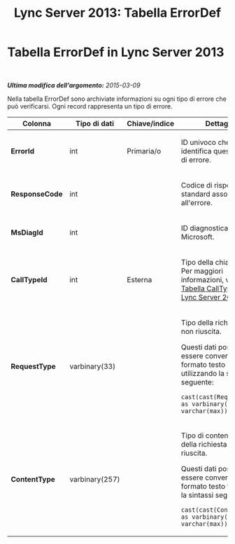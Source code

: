 ﻿---
title: 'Lync Server 2013: Tabella ErrorDef'
TOCTitle: Tabella ErrorDef
ms:assetid: 6acf3b86-da61-4923-9812-300db6f66dec
ms:mtpsurl: https://technet.microsoft.com/it-it/library/Gg398503(v=OCS.15)
ms:contentKeyID: 49300876
ms.date: 08/24/2015
mtps_version: v=OCS.15
ms.translationtype: HT
---

# Tabella ErrorDef in Lync Server 2013

 

_**Ultima modifica dell'argomento:** 2015-03-09_

Nella tabella ErrorDef sono archiviate informazioni su ogni tipo di errore che può verificarsi. Ogni record rappresenta un tipo di errore.


<table>
<colgroup>
<col style="width: 25%" />
<col style="width: 25%" />
<col style="width: 25%" />
<col style="width: 25%" />
</colgroup>
<thead>
<tr class="header">
<th>Colonna</th>
<th>Tipo di dati</th>
<th>Chiave/indice</th>
<th>Dettagli</th>
</tr>
</thead>
<tbody>
<tr class="odd">
<td><p><strong>ErrorId</strong></p></td>
<td><p>int</p></td>
<td><p>Primaria/o</p></td>
<td><p>ID univoco che identifica questo tipo di errore.</p></td>
</tr>
<tr class="even">
<td><p><strong>ResponseCode</strong></p></td>
<td><p>int</p></td>
<td><p> </p></td>
<td><p>Codice di risposta SIP standard associato all'errore.</p></td>
</tr>
<tr class="odd">
<td><p><strong>MsDiagId</strong></p></td>
<td><p>int</p></td>
<td><p> </p></td>
<td><p>ID diagnostica Microsoft.</p></td>
</tr>
<tr class="even">
<td><p><strong>CallTypeId</strong></p></td>
<td><p>int</p></td>
<td><p>Esterna</p></td>
<td><p>Tipo della chiamata. Per maggiori informazioni, vedere <a href="lync-server-2013-calltype-table.md">Tabella CallType in Lync Server 2013</a>.</p></td>
</tr>
<tr class="odd">
<td><p><strong>RequestType</strong></p></td>
<td><p>varbinary(33)</p></td>
<td><p> </p></td>
<td><p>Tipo della richiesta non riuscita.</p>
<p>Questi dati possono essere convertiti in formato testo utilizzando la sintassi seguente:</p>
<p><code>cast(cast(RequestType as varbinary(max)) as varchar(max))</code></p></td>
</tr>
<tr class="even">
<td><p><strong>ContentType</strong></p></td>
<td><p>varbinary(257)</p></td>
<td><p> </p></td>
<td><p>Tipo di contenuto della richiesta non riuscita.</p>
<p>Questi dati possono essere convertiti in formato testo tramite la sintassi seguente:</p>
<p><code>cast(cast(ContentType as varbinary(max)) as varchar(max))</code></p></td>
</tr>
</tbody>
</table>

